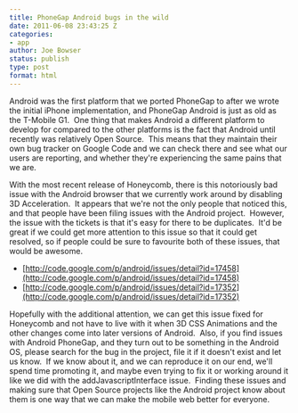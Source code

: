 ```yaml
---
title: PhoneGap Android bugs in the wild
date: 2011-06-08 23:43:25 Z
categories:
- app
author: Joe Bowser
status: publish
type: post
format: html
---
```


Android was the first platform that we ported PhoneGap to after we wrote the initial iPhone implementation, and PhoneGap Android is just as old as the T-Mobile G1\.  One thing that makes Android a different platform to develop for compared to the other platforms is the fact that Android until recently was relatively Open Source.  This means that they maintain their own bug tracker on Google Code and we can check there and see what our users are reporting, and whether they're experiencing the same pains that we are.

With the most recent release of Honeycomb, there is this notoriously bad issue with the Android browser that we currently work around by disabling 3D Acceleration.  It appears that we're not the only people that noticed this, and that people have been filing issues with the Android project.  However, the issue with the tickets is that it's easy for there to be duplicates.  It'd be great if we could get more attention to this issue so that it could get resolved, so if people could be sure to favourite both of these issues, that would be awesome.

* [http://code.google.com/p/android/issues/detail?id=17458](http://code.google.com/p/android/issues/detail?id=17458)
* [http://code.google.com/p/android/issues/detail?id=17352](http://code.google.com/p/android/issues/detail?id=17352)

Hopefully with the additional attention, we can get this issue fixed for Honeycomb and not have to live with it when 3D CSS Animations and the other changes come into later versions of Android.  Also, if you find issues with Android PhoneGap, and they turn out to be something in the Android OS, please search for the bug in the project, file it if it doesn't exist and let us know.  If we know about it, and we can reproduce it on our end, we'll spend time promoting it, and maybe even trying to fix it or working around it like we did with the addJavascriptInterface issue.  Finding these issues and making sure that Open Source projects like the Android project know about them is one way that we can make the mobile web better for everyone.
